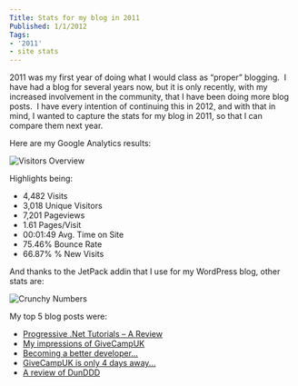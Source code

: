 ```yaml
---
Title: Stats for my blog in 2011
Published: 1/1/2012
Tags:
- '2011'
- site stats
---
```


2011 was my first year of doing what I would class as “proper” blogging.  I have had a blog for several years now, but it is only recently, with my increased involvement in the community, that I have been doing more blog posts.  I have every intention of continuing this in 2012, and with that in mind, I wanted to capture the stats for my blog in 2011, so that I can compare them next year.

Here are my Google Analytics results:

![Visitors Overview](https://gep13wpstorage.blob.core.windows.net/gep13/2012/1/1/image.png)

Highlights being:

- 4,482 Visits
- 3,018 Unique Visitors
- 7,201 Pageviews
- 1.61 Pages/Visit
- 00:01:49 Avg. Time on Site
- 75.46% Bounce Rate
- 66.87% % New Visits

And thanks to the JetPack addin that I use for my WordPress blog, other stats are:

![Crunchy Numbers](https://gep13wpstorage.blob.core.windows.net/gep13/2012/1/1/image1.png)

My top 5 blog posts were:

- [Progressive .Net Tutorials – A Review](http://www.gep13.co.uk/blog/progressive-net-tutorials-a-review-skillsmatter-prognet11)
- [My impressions of GiveCampUK](http://www.gep13.co.uk/blog/my-impressions-of-givecampuk)
- [Becoming a better developer...](http://www.gep13.co.uk/blog/becoming-a-better-developer)
- [GiveCampUK is only 4 days away...](http://www.gep13.co.uk/blog/onenote-2010-make-text-in-image-searchable)
- [A review of DunDDD](http://www.gep13.co.uk/blog/a-review-of-dunddd)
